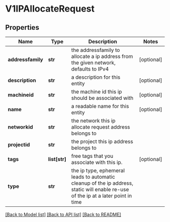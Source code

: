 # V1IPAllocateRequest

## Properties
Name | Type | Description | Notes
------------ | ------------- | ------------- | -------------
**addressfamily** | **str** | the addressfamily to allocate a ip address from the given network, defaults to IPv4 | [optional] 
**description** | **str** | a description for this entity | [optional] 
**machineid** | **str** | the machine id this ip should be associated with | [optional] 
**name** | **str** | a readable name for this entity | [optional] 
**networkid** | **str** | the network this ip allocate request address belongs to | 
**projectid** | **str** | the project this ip address belongs to | 
**tags** | **list[str]** | free tags that you associate with this ip. | [optional] 
**type** | **str** | the ip type, ephemeral leads to automatic cleanup of the ip address, static will enable re-use of the ip at a later point in time | 

[[Back to Model list]](../README.md#documentation-for-models) [[Back to API list]](../README.md#documentation-for-api-endpoints) [[Back to README]](../README.md)


